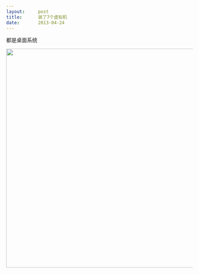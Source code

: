 ```yaml
---
layout:     post
title:      装了7个虚拟机
date:       2013-04-24
---
```

都是桌面系统

<img src="http://images.cnblogs.com/cnblogs_com/4admin2root/473872/o_vm.bmp" alt="" width="778" height="592" />
